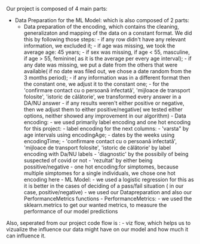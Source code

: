 Our project is composed of 4 main parts:
* Data Preparation for the ML Model: which is also composed of 2 parts:
  * Data preparation of the encoding, which contains the cleaning, generalizaton and mapping of the data on a constant format. We did this by following those steps:
                            - if any row didn't have any relevant information, we excluded it;
                            - if age was missing, we took the average age: 45 years;
                            - if sex was missing, if age < 55, masculine, if age > 55, feminine( as it is the average per every age interval);
                            - if any date was missing, we put a date from the others that were available( if no date was filed out, we chose a date random from the 3 months
                              period);
                            - if any information was in a different format then the constant one, we adjust it to the constant one;
                            - for the 'confirmare contact cu o persoană infectată', 'mijloace de transport folosite', 'istoric de călătorie', we transformed every answer in a 
                              DA/NU answer
                            - if any results weren't either positive or negative, then we adjust them to either positive/negative( we tested either options, neither showed any 
                              improvement in our algorithm)
                      - Data encoding:
                            - we used primarily label encoding and one hot encoding for this project:
                                   - label encoding for the next columns:
                                          - 'varsta" by age intervals using encodingAge;
                                          -  dates by the weeks using encodingTime;
                                          - 'confirmare contact cu o persoană infectată', 'mijloace de transport folosite', 'istoric de călătorie' by label encoding with Da/NU 
                                             labels
                                          - 'diagnostic' by the possibily of being suspected of covid or not
                                          - 'rezultat' by either being possitive/negative
                                   - one hot encoding:for simptomes, because multiple simptomes for a single individuals, we chose one hot encoding here
         - ML Model:
                     - we used a logistic regression for this as it is better in the cases of deciding of a pass/fail situation ( in our case, positive/negative)
                     - we used our Datapreparation and also our PerformanceMetrics functions
        - PerformanceMetrics:
                     - we used the sklearn.metrics to get our wanted metrics, to measure the performance of our model predictions
  
  
 Also, seperated from our project code flow is :
       - viz flow, which helps us to vizualize the influence our data might have on our model and how much it can influence it.
